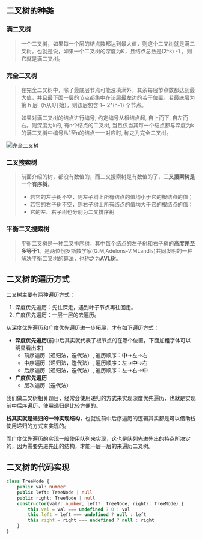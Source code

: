 <script setup>
  import img from '/imgs/算法/完全二叉树.png'
</script>

## 二叉树的种类

### 满二叉树

> 一个二叉树，如果每一个层的结点数都达到最大值，则这个二叉树就是满二叉树。也就是说，如果一个二叉树的深度为K，且结点总数是(2^k) -1 ，则它就是满二叉树。

### 完全二叉树

> 在完全二叉树中，除了最底层节点可能没填满外，其余每层节点数都达到最大值，并且最下面一层的节点都集中在该层最左边的若干位置。若最底层为第 h 层（h从1开始），则该层包含 1~ 2^(h-1) 个节点。
>
> 如果对满二叉树的结点进行编号, 约定编号从根结点起, 自上而下, 自左而右。则深度为k的, 有n个结点的二叉树, 当且仅当其每一个结点都与深度为k的满二叉树中编号从1至n的结点一一对应时, 称之为完全二叉树。

<img :src="img" alt="完全二叉树"/>

### 二叉搜索树

> 前面介绍的树，都没有数值的，而二叉搜索树是有数值的了，**二叉搜索树是一个有序树**。
>
> - 若它的左子树不空，则左子树上所有结点的值均小于它的根结点的值；
> - 若它的右子树不空，则右子树上所有结点的值均大于它的根结点的值；
> - 它的左、右子树也分别为二叉排序树

### 平衡二叉搜索树

> 平衡二叉树是一种二叉排序树，其中每个结点的左子树和右子树的**高度差至多等于1**。是两位俄罗斯数学家(G.M,Adelons-V.MLandis)共同发明的一种解决平衡二叉树的算法，也称之为**AVL树**。

## 二叉树的遍历方式

二叉树主要有两种遍历方式：

1. 深度优先遍历：先往深走，遇到叶子节点再往回走。
2. 广度优先遍历：一层一层的去遍历。

从深度优先遍历和广度优先遍历进一步拓展，才有如下遍历方式：

- **深度优先遍历**(前中后其实就代表了根节点的在哪个位置，下面加粗字体可以明显看出来)
  - 前序遍历（递归法，迭代法）, 遍历顺序：**中**->左->右
  - 中序遍历（递归法，迭代法）, 遍历顺序：左->**中**->右
  - 后序遍历（递归法，迭代法）, 遍历顺序：左->右->**中**
- **广度优先遍历**
  - 层次遍历（迭代法）

我们做二叉树相关题目，经常会使用递归的方式来实现深度优先遍历，也就是实现前中后序遍历，使用递归是比较方便的。

**栈其实就是递归的一种实现结构**，也就说前中后序遍历的逻辑其实都是可以借助栈使用递归的方式来实现的。

而广度优先遍历的实现一般使用队列来实现，这也是队列先进先出的特点所决定的，因为需要先进先出的结构，才能一层一层的来遍历二叉树。

## 二叉树的代码实现

```typescript
class TreeNode {
    public val: number
    public left: TreeNode | null
    public right: TreeNode | null
    constructor(val?: number, left?: TreeNode, right?: TreeNode) {
        this.val = val === undefined ? 0 : val
        this.left = left === undefined ? null : left
        this.right = right === undefined ? null : right
    }
}
```

